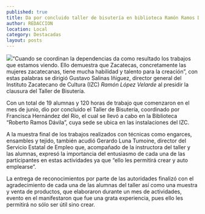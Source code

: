 ```yaml
---
published: true
title: Da por concluido taller de bisutería en biblioteca Ramón Ramos Dávila
author: REDACCION
location: Local
category: Destacadas
layout: posts
---
```


![](http://i.imgur.com/YCtYI7Km.jpg)“Cuando se coordinan la dependencias da como resultado los trabajos que estamos viendo. Ello demuestra que Zacatecas, concretamente las mujeres zacatecanas, tiene mucha habilidad y talento para la creación”, con estas palabras se dirigió Gustavo Salinas Iñiguez, director general del Instituto Zacatecano de Cultura (IZC) _Ramón López Velarde_ al presidir la clausura del Taller de Bisutería.

Con un total de 19 alumnas y 120 horas de trabajo que comenzaron en el mes de junio, dio por concluido el Taller de Bisutería, coordinado por Francisca Hernández del Río, el cual se llevó a cabo en la Biblioteca “Roberto Ramos Dávila”, cuya sede se ubica en las instalaciones del IZC.

A la muestra final de los trabajos realizados con técnicas como engarces, ensambles y tejido, también acudió Gerardo Luna Tumoine, director del Servicio Estatal de Empleo que, acompañado de la instructora del taller y las alumnas, expresó la importancia del entusiasmo de cada una de las participantes en estas actividades ya que “ello les permitirá crear y auto emplearse”.

La entrega de reconocimientos por parte de las autoridades finalizó con el agradecimiento de cada una de las alumnas del taller así como una muestra y venta de productos, que elaboraron durante un mes de actividades, evento en el  manifestaron que fue una grata experiencia, pues ello les permitirá no sólo ser útil sino crear. 
